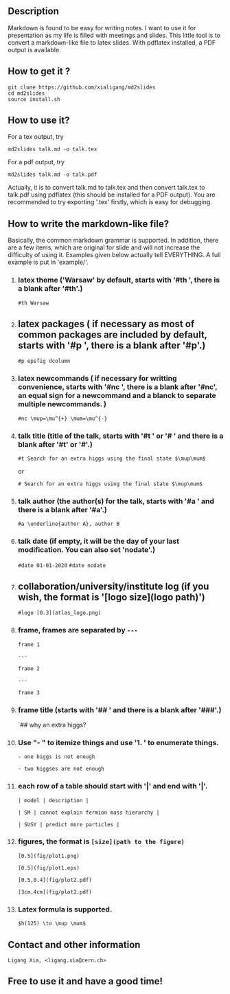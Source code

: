 
## Description

Markdown is found to be easy for writing notes. I want to use it for presentation as my life is filled with meetings and slides. This little tool is to convert a markdown-like file to latex slides. With pdflatex installed, a PDF output is available.

## How to get it ?

	git clone https://github.com/xialigang/md2slides
	cd md2slides
	source install.sh

## How to use it?

For a tex output, try
	
	md2slides talk.md -o talk.tex

For a pdf output, try
	
	md2slides talk.md -o talk.pdf

  Actually, it is to convert talk.md to talk.tex and then convert talk.tex to talk.pdf using pdflatex (this should be installed for a PDF output). You are recommended to try exporting '.tex' firstly, which is easy for debugging.

## How to write the markdown-like file?

  Basically, the common markdown grammar is supported. In addition, there are a few items, which are original for slide and will not increase the difficulty of using it. Examples given below actually tell  EVERYTHING. A full example is put in 'example/'.

1. ### latex theme ('Warsaw' by default, starts with '#th ', there is a blank after '#th'.)

    `#th Warsaw`

1. ## latex packages ( if necessary as most of common packages are included by default, starts with '#p ', there is a blank after '#p'.)

    `#p epsfig dcolumn`

1. ### latex newcommands ( if necessary for writting convenience, starts with '#nc ', there is a blank after '#nc', an equal sign for a newcommand and a blanck to separate multiple newcommands. )

    `#nc \mup=\mu^{+} \mum=\mu^{-}`

1. ### talk title (title of the talk, starts with '#t ' or '# ' and there is a blank after '#t' or '#'.)

    `#t Search for an extra higgs using the final state $\mup\mum$`
    
    or
    
    `# Search for an extra higgs using the final state $\mup\mum$`

1. ### talk author (the author(s) for the talk, starts with '#a ' and there is a blank after '#a'.)

    `#a \underline{author A}, author B`

1. ### talk date (if empty, it will be the day of your last modification. You can also set 'nodate'.)

    `#date 01-01-2020`
    `#date nodate`
1. ## collaboration/university/institute log (if you wish, the format is '[logo size](logo path)')

   `#logo [0.3](atlas_logo.png)`


1. ### frame, frames are separated by `---`

    `frame 1`

    `---`

    `frame 2`

    `---`

    `frame 3`

1. ### frame title (starts with '## ' and there is a blank after '###'.)

    `## why an extra higgs?

1. ### Use "- " to itemize things and use '1. ' to enumerate things.

    `- one higgs is not enough`

    `- two higgses are not enough`

1. ### each row of a table should start with '|' and end with '|'.

    `| model | description |`
    
    `| SM | cannot explain fermion mass hierarchy |`
    
    `| SUSY | predict more particles |`

1. ### figures, the format is `[size](path to the figure)`

    `[0.5](fig/plot1.png)`

    `[0.5](fig/plot1.eps)`

    `[0.5,0.4](fig/plot2.pdf)`
    
    `[3cm,4cm](fig/plot2.pdf)`
    

1. ### Latex formula is supported.

    `$h(125) \to \mup \mum$`

## Contact and other information

    Ligang Xia, <ligang.xia@cern.ch>

## Free to use it and have a good time!
    


